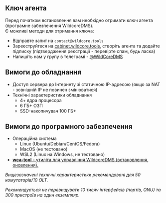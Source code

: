 ## Ключ агента
Перед початком встановлення вам необхідно отримати ключ агента (програмне забезпечення WildcoreDMS).   
Є можливі методи для отримання ключа:

* Відправте запит на `contact@wildcore.tools`
* Зареєструйтеся на [cabinet.wildcore.tools](https://cabinet.wildcore.tools), створіть агента та додайте підписку (підтвердження реєстрації - перевірте спам, будь ласка)
* Напишіть нам у групу в телеграмі - [@WildCoreDMS](https://t.me/wildcore_dms_channel)

## Вимоги до обладнання
* Доступ сервера до Інтернету зі статичною IP-адресою (якщо за NAT - зовнішній IP не повинен змінюватися)
* Технічні характеристики обладнання
    * 4+ ядра процесора
    * 6 ГБ+ ОЗП
    * SSD-накопичувач 100 ГБ+

## Вимоги до програмного забезпечення
* Операційна система
    * Linux (Ubuntu/Debian/CentOS/Fedora)
    * MacOS (не тестовано)
    * WSL2 (Linux на Windows, не тестовано)
* [**wca-tool** - утиліта для управління WildcoreDMS (встановлення, оновлення).](wca-tool/index.md)

*Вищезазначені технічні характеристики рекомендовані для 50 комутаторів/10 OLT.*

*Рекомендується не перевищувати 10 тисяч інтерфейсів (портів, ONU) та 300 пристроїв на один екземпляр.*
